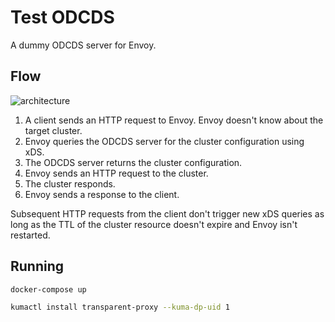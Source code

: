 # Test ODCDS

A dummy ODCDS server for Envoy.

## Flow

![architecture](./images/test-odcds.png "Architecture")

1. A client sends an HTTP request to Envoy. Envoy doesn't know about the target cluster.
2. Envoy queries the ODCDS server for the cluster configuration using xDS.
3. The ODCDS server returns the cluster configuration.
4. Envoy sends an HTTP request to the cluster.
5. The cluster responds.
6. Envoy sends a response to the client.

Subsequent HTTP requests from the client don't trigger new xDS queries as long as the TTL of the
cluster resource doesn't expire and Envoy isn't restarted.

## Running

```bash
docker-compose up
```

```bash
kumactl install transparent-proxy --kuma-dp-uid 1
```
